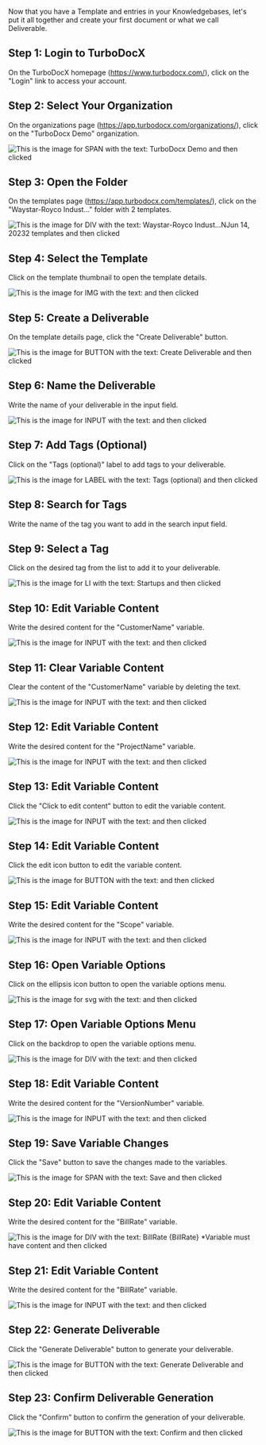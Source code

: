 
  
Now that you have a Template and entries in your Knowledgebases, let's put it all together and create your first document or what we call Deliverable. 

## Step 1: Login to TurboDocX

On the TurboDocX homepage (https://www.turbodocx.com/), click on the "Login" link to access your account.

<!-- ![This is the image for A with the text: Login and then clicked](/img/how_to_create_a_deliverable/step_1.png) -->


## Step 2: Select Your Organization

On the organizations page (https://app.turbodocx.com/organizations/), click on the "TurboDocx Demo" organization.

![This is the image for SPAN with the text: TurboDocx Demo and then clicked](/img/how_to_create_a_deliverable/step_2.png)

## Step 3: Open the Folder

On the templates page (https://app.turbodocx.com/templates/), click on the "Waystar-Royco Indust..." folder with 2 templates.

![This is the image for DIV with the text: Waystar-Royco Indust...NJun 14, 20232 templates and then clicked](/img/how_to_create_a_deliverable/step_3.png)

## Step 4: Select the Template

Click on the template thumbnail to open the template details.

![This is the image for IMG with the text:  and then clicked](/img/how_to_create_a_deliverable/step_4.png)

## Step 5: Create a Deliverable

On the template details page, click the "Create Deliverable" button.

![This is the image for BUTTON with the text: Create Deliverable and then clicked](/img/how_to_create_a_deliverable/step_5.png)

## Step 6: Name the Deliverable

Write the name of your deliverable in the input field.

![This is the image for INPUT with the text:  and then clicked](/img/how_to_create_a_deliverable/step_6.png)

## Step 7: Add Tags (Optional)

Click on the "Tags (optional)" label to add tags to your deliverable.

![This is the image for LABEL with the text: Tags (optional)  and then clicked](/img/how_to_create_a_deliverable/step_7.png)

## Step 8: Search for Tags

Write the name of the tag you want to add in the search input field.

<!-- ![This is the image for INPUT with the text:  and then clicked](/img/how_to_create_a_deliverable/step_8.png) -->

## Step 9: Select a Tag

Click on the desired tag from the list to add it to your deliverable.

![This is the image for LI with the text: Startups and then clicked](/img/how_to_create_a_deliverable/step_9.png)

## Step 10: Edit Variable Content

Write the desired content for the "CustomerName" variable.

![This is the image for INPUT with the text:  and then clicked](/img/how_to_create_a_deliverable/step_10.png)

## Step 11: Clear Variable Content

Clear the content of the "CustomerName" variable by deleting the text.

![This is the image for INPUT with the text:  and then clicked](/img/how_to_create_a_deliverable/step_11.png)

## Step 12: Edit Variable Content

Write the desired content for the "ProjectName" variable.

![This is the image for INPUT with the text:  and then clicked](/img/how_to_create_a_deliverable/step_12.png)

## Step 13: Edit Variable Content

Click the "Click to edit content" button to edit the variable content.

![This is the image for INPUT with the text:  and then clicked](/img/how_to_create_a_deliverable/step_13.png)

## Step 14: Edit Variable Content

Click the edit icon button to edit the variable content.

![This is the image for BUTTON with the text:  and then clicked](/img/how_to_create_a_deliverable/step_14.png)

## Step 15: Edit Variable Content

Write the desired content for the "Scope" variable.

![This is the image for INPUT with the text:  and then clicked](/img/how_to_create_a_deliverable/step_15.png)

## Step 16: Open Variable Options

Click on the ellipsis icon button to open the variable options menu.

![This is the image for svg with the text:  and then clicked](/img/how_to_create_a_deliverable/step_16.png)

## Step 17: Open Variable Options Menu

Click on the backdrop to open the variable options menu.

![This is the image for DIV with the text:  and then clicked](/img/how_to_create_a_deliverable/step_17.png)

## Step 18: Edit Variable Content

Write the desired content for the "VersionNumber" variable.

![This is the image for INPUT with the text:  and then clicked](/img/how_to_create_a_deliverable/step_18.png)

## Step 19: Save Variable Changes

Click the "Save" button to save the changes made to the variables.

![This is the image for SPAN with the text: Save and then clicked](/img/how_to_create_a_deliverable/step_19.png)

## Step 20: Edit Variable Content

Write the desired content for the "BillRate" variable.

![This is the image for DIV with the text: BillRate {BillRate} ​*Variable must have content and then clicked](/img/how_to_create_a_deliverable/step_20.png)

## Step 21: Edit Variable Content

Write the desired content for the "BillRate" variable.

![This is the image for INPUT with the text:  and then clicked](/img/how_to_create_a_deliverable/step_21.png)

## Step 22: Generate Deliverable

Click the "Generate Deliverable" button to generate your deliverable.

![This is the image for BUTTON with the text: Generate Deliverable and then clicked](/img/how_to_create_a_deliverable/step_22.png)

## Step 23: Confirm Deliverable Generation

Click the "Confirm" button to confirm the generation of your deliverable.

![This is the image for BUTTON with the text: Confirm and then clicked](/img/how_to_create_a_deliverable/step_23.png)
  
  